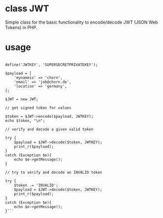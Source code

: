 # class JWT

Simple class for the basic functionality to encode/decode JWT (JSON Web Tokens) in PHP.


# usage

```require 'jwt.php';

define('JWTKEY', 'SUPERSECRETPRIVATEKEY');

$payload = [
    'mynameis' => 'chorn',
    'email' => 'job@chorn.de',
    'location' => 'germany',
];

$JWT = new JWT;

// get signed token for values

$token = $JWT->encode($payload, JWTKEY);
echo $token, "\n";

// verify and decode a given valid token

try {
    $payload = $JWT->decode($token, JWTKEY);
    print_r($payload);
}
catch (Exception $e){
    echo $e->getMessage();
}

// try to verify and decode an INVALID token

try {
    $token .= 'INVALID';
    $payload = $JWT->decode($token, JWTKEY);
    print_r($payload);
}
catch (Exception $e){
    echo $e->getMessage();
}```